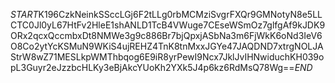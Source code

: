 $START$K196CzkNeinkSSccLGj6F2tLLg0rbMCMziSvgrFXQr9GMNotyN8e5LLCTC0Jl0yL67HtFv2HleE1shANLD1TcB4VWuge7CEseWSmOz7glfgAf9kJDK9ORx2qcxQccmbxDt8NMWe3g9c886Br7bjQpxjASbNa3m6FjWkK6oNd3IeV6O8Co2ytYcKSMuN9WKiS4ujREHZ4TnK8tnMxxJGYe47JAQDND7xtrgNOLJAStrW8wZ71MESLkpWMThbqog6E9iR8yrPewI9Ncx7JklJvIHNwiduchKH039opL3Guyr2eJzzbcHLKy3eBjAkcYUoKh2YXk5J4p6kz6RdMsQ78Wg==$END$
